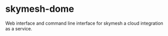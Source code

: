 skymesh-dome
============

Web interface and command line interface for skymesh a cloud integration as a service.
